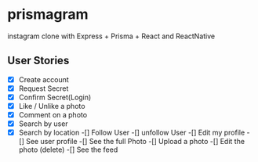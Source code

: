 # prismagram
instagram clone with Express + Prisma + React and ReactNative

## User Stories

-[X] Create account
-[X] Request Secret
-[X] Confirm Secret(Login) 
-[X] Like / Unlike a photo
-[X] Comment on a photo
-[X] Search by user
-[X] Search by location
-[] Follow User
-[] unfollow User
-[] Edit my profile
-[] See user profile
-[] See the full Photo
-[] Upload a photo
-[] Edit the photo (delete)
-[] See the feed